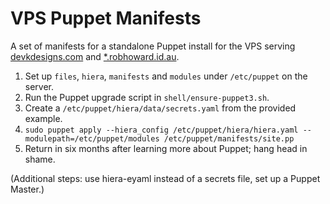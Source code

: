 # VPS Puppet Manifests

A set of manifests for a standalone Puppet install for the VPS serving [devkdesigns.com](http://devkdesigns.com) and [*.robhoward.id.au](http://robhoward.id.au).

1. Set up `files`, `hiera`, `manifests` and `modules` under `/etc/puppet` on the server.
2. Run the Puppet upgrade script in `shell/ensure-puppet3.sh`.
3. Create a `/etc/puppet/hiera/data/secrets.yaml` from the provided example.
4. `sudo puppet apply --hiera_config /etc/puppet/hiera/hiera.yaml --modulepath=/etc/puppet/modules /etc/puppet/manifests/site.pp`
5. Return in six months after learning more about Puppet; hang head in shame.

(Additional steps: use hiera-eyaml instead of a secrets file, set up a Puppet Master.)
